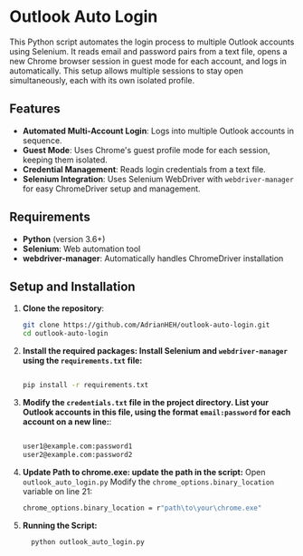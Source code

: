 # Outlook Auto Login

This Python script automates the login process to multiple Outlook accounts using Selenium. It reads email and password pairs from a text file, opens a new Chrome browser session in guest mode for each account, and logs in automatically. This setup allows multiple sessions to stay open simultaneously, each with its own isolated profile.

## Features
- **Automated Multi-Account Login**: Logs into multiple Outlook accounts in sequence.
- **Guest Mode**: Uses Chrome's guest profile mode for each session, keeping them isolated.
- **Credential Management**: Reads login credentials from a text file.
- **Selenium Integration**: Uses Selenium WebDriver with `webdriver-manager` for easy ChromeDriver setup and management.

## Requirements
- **Python** (version 3.6+)
- **Selenium**: Web automation tool
- **webdriver-manager**: Automatically handles ChromeDriver installation

## Setup and Installation

1. **Clone the repository**:
   ```bash
   git clone https://github.com/AdrianHEH/outlook-auto-login.git
   cd outlook-auto-login
   
2. **Install the required packages: Install Selenium and `webdriver-manager` using the `requirements.txt` file:**
   ```bash
   
   pip install -r requirements.txt
   
3. **Modify the `credentials.txt` file in the project directory. List your Outlook accounts in this file, using the format `email:password` for each account on a new line:**:
   ```bash
   
   user1@example.com:password1
   user2@example.com:password2
   
4. **Update Path to chrome.exe: update the path in the script:**
   Open `outlook_auto_login.py`
   Modify the `chrome_options.binary_location` variable on line 21:
   
   ```bash
   chrome_options.binary_location = r"path\to\your\chrome.exe"
   
5. **Running the Script:**
   
    ```bash
      python outlook_auto_login.py


